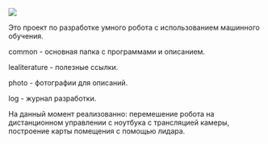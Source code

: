 ![](https://github.com/sergeya884/SmartBot/blob/main/common/photo/robot.jpg) 

Это проект по разработке умного робота с использованием машинного обучения.

common - основная папка с программами и описанием.

lealiterature - полезные ссылки.

photo - фотографии для описаний.

log - журнал разработки.

На данный момент реализованно: перемешение робота на дистанционном управлении с ноутбука с трансляцией камеры, построение карты помещения с помощью лидара.
